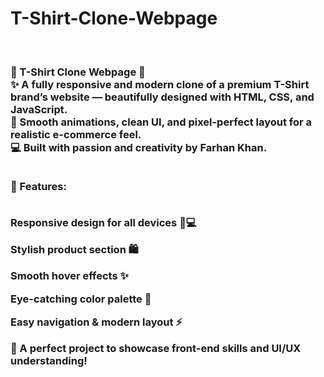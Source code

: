 # T-Shirt-Clone-Webpage
<br>
<h3>🧢 T-Shirt Clone Webpage 👕<br>
✨ A fully responsive and modern clone of a premium T-Shirt brand’s website — beautifully designed with HTML, CSS, and JavaScript.<br>
🚀 Smooth animations, clean UI, and pixel-perfect layout for a realistic e-commerce feel.<br>
💻 Built with passion and creativity by Farhan Khan.<br><br>

🌈 Features:<br><br>

Responsive design for all devices 📱💻<br>

Stylish product section 🛍️<br>

Smooth hover effects ✨<br>

Eye-catching color palette 🎨<br>

Easy navigation & modern layout ⚡<br>

🎯 A perfect project to showcase front-end skills and UI/UX understanding!</h3>
